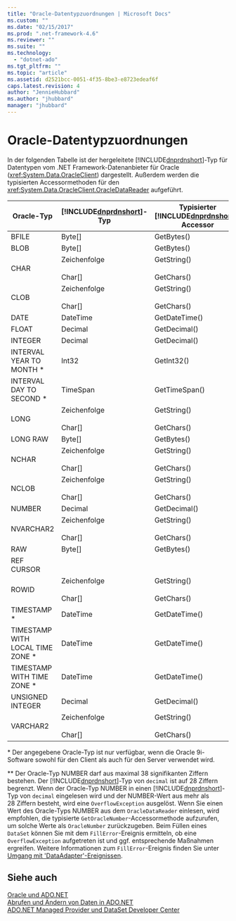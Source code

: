 ```yaml
---
title: "Oracle-Datentypzuordnungen | Microsoft Docs"
ms.custom: ""
ms.date: "02/15/2017"
ms.prod: ".net-framework-4.6"
ms.reviewer: ""
ms.suite: ""
ms.technology: 
  - "dotnet-ado"
ms.tgt_pltfrm: ""
ms.topic: "article"
ms.assetid: d2521bcc-0051-4f35-8be3-e8723edeaf6f
caps.latest.revision: 4
author: "JennieHubbard"
ms.author: "jhubbard"
manager: "jhubbard"
---
```

# Oracle-Datentypzuordnungen
In der folgenden Tabelle ist der hergeleitete [!INCLUDE[dnprdnshort](../../../../includes/dnprdnshort-md.md)]\-Typ für Datentypen vom .NET Framework\-Datenanbieter für Oracle \(<xref:System.Data.OracleClient>\) dargestellt. Außerdem werden die typisierten Accessormethoden für den <xref:System.Data.OracleClient.OracleDataReader> aufgeführt.  
  
|Oracle\-Typ|[!INCLUDE[dnprdnshort](../../../../includes/dnprdnshort-md.md)]\-Typ|Typisierter [!INCLUDE[dnprdnshort](../../../../includes/dnprdnshort-md.md)]\-Accessor|Typisierter OracleType\-Accessor|  
|-----------------|----------------------------------------------------------------------|---------------------------------------------------------------------------------------|--------------------------------------|  
|BFILE|Byte\[\]|GetBytes\(\)|GetOracleBFile\(\)|  
|BLOB|Byte\[\]|GetBytes\(\)|GetOracleLob\(\)|  
|CHAR|Zeichenfolge<br /><br /> Char\[\]|GetString\(\)<br /><br /> GetChars\(\)|GetOracleString\(\)|  
|CLOB|Zeichenfolge<br /><br /> Char\[\]|GetString\(\)<br /><br /> GetChars\(\)|GetOracleLob\(\)|  
|DATE|DateTime|GetDateTime\(\)|GetOracleDateTime\(\)|  
|FLOAT|Decimal|GetDecimal\(\)|GetOracleNumber\(\) \*\*|  
|INTEGER|Decimal|GetDecimal\(\)|GetOracleNumber\(\) \*\*|  
|INTERVAL YEAR TO MONTH \*|Int32|GetInt32\(\)|GetOracleMonthSpan\(\)|  
|INTERVAL DAY TO SECOND \*|TimeSpan|GetTimeSpan\(\)|GetOracleTimeSpan\(\)|  
|LONG|Zeichenfolge<br /><br /> Char\[\]|GetString\(\)<br /><br /> GetChars\(\)|GetOracleString\(\)|  
|LONG RAW|Byte\[\]|GetBytes\(\)|GetOracleBinary\(\)|  
|NCHAR|Zeichenfolge<br /><br /> Char\[\]|GetString\(\)<br /><br /> GetChars\(\)|GetOracleString\(\)|  
|NCLOB|Zeichenfolge<br /><br /> Char\[\]|GetString\(\)<br /><br /> GetChars\(\)|GetOracleLob\(\)|  
|NUMBER|Decimal|GetDecimal\(\)|GetOracleNumber\(\) \*\*|  
|NVARCHAR2|Zeichenfolge<br /><br /> Char\[\]|GetString\(\)<br /><br /> GetChars\(\)|GetOracleString\(\)|  
|RAW|Byte\[\]|GetBytes\(\)|GetOracleBinary\(\)|  
|REF CURSOR||||  
|ROWID|Zeichenfolge<br /><br /> Char\[\]|GetString\(\)<br /><br /> GetChars\(\)|GetOracleString\(\)|  
|TIMESTAMP \*|DateTime|GetDateTime\(\)|GetOracleDateTime\(\)|  
|TIMESTAMP WITH LOCAL TIME ZONE \*|DateTime|GetDateTime\(\)|GetOracleDateTime\(\)|  
|TIMESTAMP WITH TIME ZONE \*|DateTime|GetDateTime\(\)|GetOracleDateTime\(\)|  
|UNSIGNED INTEGER|Decimal|GetDecimal\(\)|GetOracleNumber\(\) \*\*|  
|VARCHAR2|Zeichenfolge<br /><br /> Char\[\]|GetString\(\)<br /><br /> GetChars\(\)|GetOracleString\(\)|  
  
 \* Der angegebene Oracle\-Typ ist nur verfügbar, wenn die Oracle 9i\-Software sowohl für den Client als auch für den Server verwendet wird.  
  
 \*\* Der Oracle\-Typ NUMBER darf aus maximal 38 signifikanten Ziffern bestehen. Der [!INCLUDE[dnprdnshort](../../../../includes/dnprdnshort-md.md)]\-Typ von `decimal` ist auf 28 Ziffern begrenzt. Wenn der Oracle\-Typ NUMBER in einen [!INCLUDE[dnprdnshort](../../../../includes/dnprdnshort-md.md)]\-Typ von `decimal` eingelesen wird und der NUMBER\-Wert aus mehr als 28 Ziffern besteht, wird eine `OverflowException` ausgelöst. Wenn Sie einen Wert des Oracle\-Typs NUMBER aus dem `OracleDataReader` einlesen, wird empfohlen, die typisierte `GetOracleNumber`\-Accessormethode aufzurufen, um solche Werte als `OracleNumber` zurückzugeben. Beim Füllen eines `DataSet` können Sie mit dem `FillError`\-Ereignis ermitteln, ob eine `OverflowException` aufgetreten ist und ggf. entsprechende Maßnahmen ergreifen. Weitere Informationen zum `FillError`\-Ereignis finden Sie unter [Umgang mit 'DataAdapter'\-Ereignissen](../../../../docs/framework/data/adonet/handling-dataadapter-events.md).  
  
## Siehe auch  
 [Oracle und ADO.NET](../../../../docs/framework/data/adonet/oracle-and-adonet.md)   
 [Abrufen und Ändern von Daten in ADO.NET](../../../../docs/framework/data/adonet/retrieving-and-modifying-data.md)   
 [ADO.NET Managed Provider und DataSet Developer Center](http://go.microsoft.com/fwlink/?LinkId=217917)